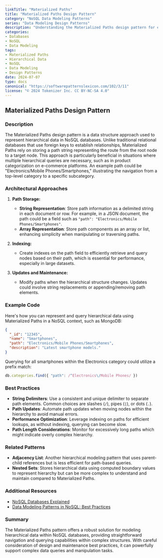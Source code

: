 ```yaml
---
linkTitle: "Materialized Paths"
title: "Materialized Paths Design Pattern"
category: "NoSQL Data Modeling Patterns"
series: "Data Modeling Design Patterns"
description: "Understanding the Materialized Paths design pattern for effective hierarchical data representation in NoSQL databases."
categories:
- Databases
- NoSQL
- Data Modeling
tags:
- Materialized Paths
- Hierarchical Data
- NoSQL
- Data Modeling
- Design Patterns
date: 2024-07-07
type: docs
canonical: "https://softwarepatternslexicon.com/102/3/11"
license: "© 2024 Tokenizer Inc. CC BY-NC-SA 4.0"
---
```


## Materialized Paths Design Pattern

### Description

The Materialized Paths design pattern is a data structure approach used to represent hierarchical data in NoSQL databases. Unlike traditional relational databases that use foreign keys to establish relationships, Materialized Paths rely on storing a path string representing the route from the root node to a target node. This approach is particularly beneficial in situations where multiple hierarchical queries are necessary, such as in product categorization on e-commerce platforms. An example path could be "Electronics/Mobile Phones/Smartphones," illustrating the navigation from a top-level category to a specific subcategory.

### Architectural Approaches

1. **Path Storage:**
   - **String Representation**: Store path information as a delimited string in each document or row. For example, in a JSON document, the path could be a field such as `"path": "Electronics/Mobile Phones/Smartphones"`.
   - **Array Representation**: Store path components as an array or list, enhancing simplicity when manipulating or traversing paths.

2. **Indexing:**
   - Create indexes on the path field to efficiently retrieve and query nodes based on their path, which is essential for performance, especially in large datasets.

3. **Updates and Maintenance:**
   - Modify paths when the hierarchical structure changes. Updates could involve string replacements or appending/removing path elements.

### Example Code

Here's how you can represent and query hierarchical data using Materialized Paths in a NoSQL context, such as MongoDB:

```json
{
  "_id": "12345",
  "name": "Smartphones",
  "path": "Electronics/Mobile Phones/Smartphones",
  "description": "Latest smartphone models."
}
```

Querying for all smartphones within the Electronics category could utilize a prefix match:

```javascript
db.categories.find({ "path": /^Electronics\/Mobile Phones/ })
```

### Best Practices

- **String Delimiters**: Use a consistent and unique delimiter to separate path elements. Common choices are slashes (`/`), pipes (`|`), or dots (`.`).
- **Path Updates**: Automate path updates when moving nodes within the hierarchy to avoid manual errors.
- **Performance Optimization**: Leverage indexing on paths for efficient lookups, as without indexing, querying can become slow.
- **Path Length Considerations**: Monitor for excessively long paths which might indicate overly complex hierarchy.

### Related Patterns

- **Adjacency List**: Another hierarchical modeling pattern that uses parent-child references but is less efficient for path-based queries.
- **Nested Sets**: Stores hierarchical data using computed boundary values to represent hierarchy but can be more complex to understand and maintain compared to Materialized Paths.

### Additional Resources

- [NoSQL Databases Explained](https://www.example.com/nosql-databases)
- [Data Modeling Patterns in NoSQL: Best Practices](https://www.example.com/modeling-patterns)

### Summary

The Materialized Paths pattern offers a robust solution for modeling hierarchical data within NoSQL databases, providing straightforward navigation and querying capabilities within complex structures. With careful consideration of design and maintenance best practices, it can powerfully support complex data queries and manipulation tasks.
